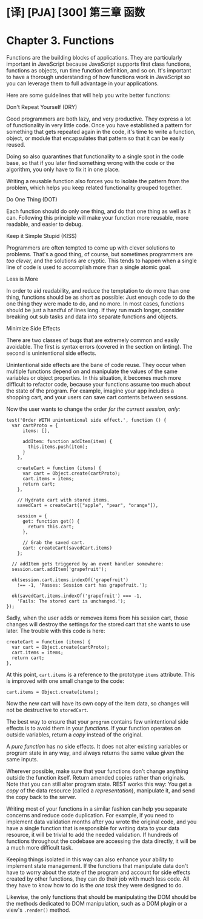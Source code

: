# [译] [PJA] [300] 第三章 函数

# Chapter 3. Functions

Functions are the building blocks of applications. They are particularly important in JavaScript because JavaScript supports first class functions, functions as objects, run time function definition, and so on. It's important to have a thorough understanding of how functions work in JavaScript so you can leverage them to full advantage in your applications.

Here are some guidelines that will help you write better functions:

Don't Repeat Yourself (DRY)

Good programmers are both lazy, and very productive. They express a lot of functionality in very little code. Once you have established a pattern for something that gets repeated again in the code, it's time to write a function, object, or module that encapsulates that pattern so that it can be easily reused.

Doing so also quarantines that functionality to a single spot in the code base, so that if you later find something wrong with the code or the algorithm, you only have to fix it in one place.

Writing a reusable function also forces you to isolate the pattern from the problem, which helps you keep related functionality grouped together.

Do One Thing (DOT)

Each function should do only one thing, and do that one thing as well as it can. Following this principle will make your function more reusable, more readable, and easier to debug.

Keep it Simple Stupid (KISS)

Programmers are often tempted to come up with clever solutions to problems. That's a good thing, of course, but sometimes programmers are _too clever,_ and the solutions are cryptic. This tends to happen when a single line of code is used to accomplish more than a single atomic goal.

Less is More

In order to aid readability, and reduce the temptation to do more than one thing, functions should be as short as possible: Just enough code to do the one thing they were made to do, and no more. In most cases, functions should be just a handful of lines long. If they run much longer, consider breaking out sub tasks and data into separate functions and objects.

Minimize Side Effects

There are two classes of bugs that are extremely common and easily avoidable. The first is syntax errors (covered in the section on linting). The second is unintentional side effects.

Unintentional side effects are the bane of code reuse. They occur when multiple functions depend on and manipulate the values of the same variables or object properties. In this situation, it becomes much more difficult to refactor code, because your functions assume too much about the state of the program. For example, imagine your app includes a shopping cart, and your users can save cart contents between sessions.

Now the user wants to change the order _for the current session, only:_

    test('Order WITH unintentional side effect.', function () {
      var cartProto = {
          items: [],

          addItem: function addItem(item) {
            this.items.push(item);
          }
        },

        createCart = function (items) {
          var cart = Object.create(cartProto);
          cart.items = items;
          return cart;
        },

        // Hydrate cart with stored items.
        savedCart = createCart(["apple", "pear", "orange"]),

        session = {
          get: function get() {
            return this.cart;
          },

          // Grab the saved cart.
          cart: createCart(savedCart.items)
        };

      // addItem gets triggered by an event handler somewhere:
      session.cart.addItem('grapefruit');

      ok(session.cart.items.indexOf('grapefruit')
        !== -1, 'Passes: Session cart has grapefruit.');

      ok(savedCart.items.indexOf('grapefruit') === -1,
        'Fails: The stored cart is unchanged.');
    });

Sadly, when the user adds or removes items from his session cart, those changes will destroy the settings for the stored cart that she wants to use later. The trouble with this code is here:

    createCart = function (items) {
      var cart = Object.create(cartProto);
      cart.items = items;
      return cart;
    },

At this point, `cart.items` is a reference to the prototype `items` attribute. This is improved with one small change to the code:

    cart.items = Object.create(items);

Now the new cart will have its own copy of the item data, so changes will not be destructive to `storedCart`.

The best way to ensure that your `program` contains few unintentional side effects is to avoid them in your _functions_. If your function operates on outside variables, return a _copy_ instead of the original.

A _pure function_ has no side effects. It does not alter existing variables or program state in any way, and always returns the same value given the same inputs.

Wherever possible, make sure that your functions don't change anything outside the function itself. Return amended copies rather than originals. Note that you can still alter program state. REST works this way: You get a _copy_ of the data resource (called a _representation_), manipulate it, and send the copy back to the server.

Writing most of your functions in a similar fashion can help you separate concerns and reduce code duplication. For example, if you need to implement data validation months after you wrote the original code, and you have a single function that is responsible for writing data to your data resource, it will be trivial to add the needed validation. If hundreds of functions throughout the codebase are accessing the data directly, it will be a much more difficult task.

Keeping things isolated in this way can also enhance your ability to implement state management. If the functions that manipulate data don't have to worry about the state of the program and account for side effects created by other functions, they can do their job with much less code. All they have to know how to do is the _one task_ they were designed to do.

Likewise, the only functions that should be manipulating the DOM should be the methods dedicated to DOM manipulation, such as a DOM plugin or a view's `.render()` method.
